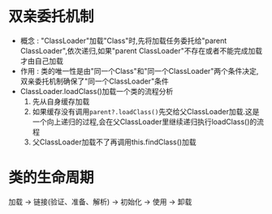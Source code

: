 # 双亲委托机制
- 概念 : "ClassLoader"加载"Class"时,先将加载任务委托给"parent ClassLoader",依次递归,如果"parent ClassLoader"不存在或者不能完成加载才由自己加载
- 作用 : 类的唯一性是由"同一个Class"和"同一个ClassLoader"两个条件决定,双亲委托机制确保了"同一个ClassLoader"条件
- ClassLoader.loadClass()加载一个类的流程分析
  1. 先从自身缓存加载
  2. 如果缓存没有调用`parent?.loadClass()`先交给父ClassLoader加载.这是一个向上递归的过程,会在父ClassLoader里继续递归执行loadClass()的流程
  3. 父ClassLoader加载不了再调用this.findClass()加载

# 类的生命周期
加载 -> 链接(验证、准备、解析) -> 初始化 -> 使用 -> 卸载